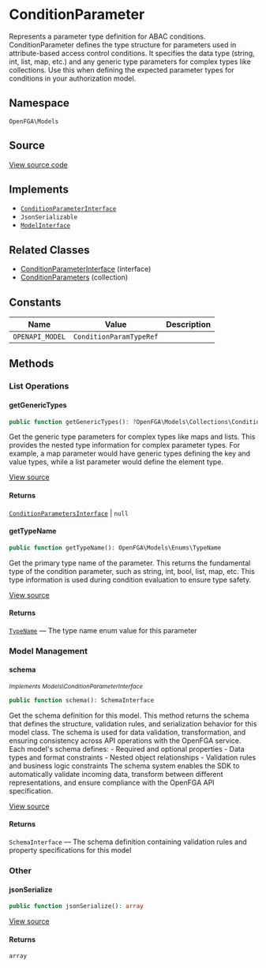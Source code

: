 # ConditionParameter

Represents a parameter type definition for ABAC conditions. ConditionParameter defines the type structure for parameters used in attribute-based access control conditions. It specifies the data type (string, int, list, map, etc.) and any generic type parameters for complex types like collections. Use this when defining the expected parameter types for conditions in your authorization model.

## Namespace

`OpenFGA\Models`

## Source

[View source code](https://github.com/evansims/openfga-php/blob/main/src/Models/ConditionParameter.php)

## Implements

* [`ConditionParameterInterface`](ConditionParameterInterface.md)
* `JsonSerializable`
* [`ModelInterface`](ModelInterface.md)

## Related Classes

* [ConditionParameterInterface](Models/ConditionParameterInterface.md) (interface)
* [ConditionParameters](Models/Collections/ConditionParameters.md) (collection)

## Constants

| Name            | Value                   | Description |
| --------------- | ----------------------- | ----------- |
| `OPENAPI_MODEL` | `ConditionParamTypeRef` |             |

## Methods

### List Operations

#### getGenericTypes

```php
public function getGenericTypes(): ?OpenFGA\Models\Collections\ConditionParametersInterface

```

Get the generic type parameters for complex types like maps and lists. This provides the nested type information for complex parameter types. For example, a map parameter would have generic types defining the key and value types, while a list parameter would define the element type.

[View source](https://github.com/evansims/openfga-php/blob/main/src/Models/ConditionParameter.php#L58)

#### Returns

[`ConditionParametersInterface`](Models/Collections/ConditionParametersInterface.md) &#124; `null`

#### getTypeName

```php
public function getTypeName(): OpenFGA\Models\Enums\TypeName

```

Get the primary type name of the parameter. This returns the fundamental type of the condition parameter, such as string, int, bool, list, map, etc. This type information is used during condition evaluation to ensure type safety.

[View source](https://github.com/evansims/openfga-php/blob/main/src/Models/ConditionParameter.php#L67)

#### Returns

[`TypeName`](Models/Enums/TypeName.md) — The type name enum value for this parameter

### Model Management

#### schema

*<small>Implements Models\ConditionParameterInterface</small>*

```php
public function schema(): SchemaInterface

```

Get the schema definition for this model. This method returns the schema that defines the structure, validation rules, and serialization behavior for this model class. The schema is used for data validation, transformation, and ensuring consistency across API operations with the OpenFGA service. Each model&#039;s schema defines: - Required and optional properties - Data types and format constraints - Nested object relationships - Validation rules and business logic constraints The schema system enables the SDK to automatically validate incoming data, transform between different representations, and ensure compliance with the OpenFGA API specification.

[View source](https://github.com/evansims/openfga-php/blob/main/src/Models/ModelInterface.php#L52)

#### Returns

`SchemaInterface` — The schema definition containing validation rules and property specifications for this model

### Other

#### jsonSerialize

```php
public function jsonSerialize(): array

```

[View source](https://github.com/evansims/openfga-php/blob/main/src/Models/ConditionParameter.php#L76)

#### Returns

`array`
